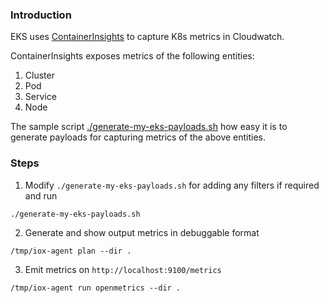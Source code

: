### Introduction

EKS uses [ContainerInsights](https://docs.aws.amazon.com/AmazonCloudWatch/latest/monitoring/Container-Insights-setup-EKS-quickstart.html) to capture
K8s metrics in Cloudwatch.

ContainerInsights exposes metrics of the following entities:

1. Cluster
2. Pod
3. Service
4. Node

The sample script [./generate-my-eks-payloads.sh](./generate-my-eks-payloads.sh) how easy it is to generate
payloads for capturing metrics of the above entities.


### Steps

1. Modify `./generate-my-eks-payloads.sh` for adding any filters if required and run

  ```
  ./generate-my-eks-payloads.sh
  ```

2. Generate and show output metrics in debuggable format

  ```
  /tmp/iox-agent plan --dir .
  ```

3. Emit metrics on `http://localhost:9100/metrics`

  ```
  /tmp/iox-agent run openmetrics --dir .
  ```
